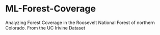 # ML-Forest-Coverage
Analyzing Forest Coverage in the Roosevelt National Forest of northern Colorado. From the UC Irivine Dataset
